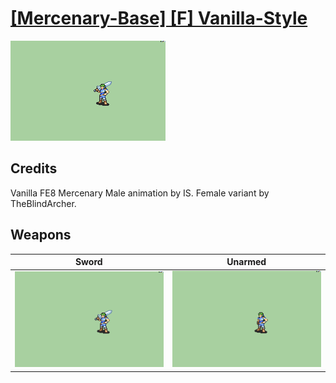 # [\[Mercenary-Base\] \[F\] Vanilla-Style](../%5BMercenary-Base%5D%20%5BF%5D%20Vanilla-Style)

<img src="./1.%20Sword/Sword_000.png" alt="[Mercenary-Base] [F] Vanilla-Style standing" />

## Credits

Vanilla FE8 Mercenary Male animation by IS.
Female variant by TheBlindArcher.

## Weapons


|Sword |Unarmed |
|  :---: | :---: |
| <img alt="Sword animation" src="./1.%20Sword/Sword.gif" /> | <img alt="Unarmed animation" src="./8.%20Unarmed/Unarmed.gif" /> |
